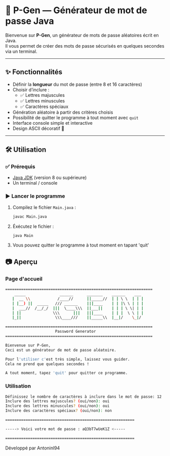 # 🔐 P-Gen — Générateur de mot de passe Java

Bienvenue sur **P-Gen**, un générateur de mots de passe aléatoires écrit en Java.  
Il vous permet de créer des mots de passe sécurisés en quelques secondes via un terminal.

---

## ✨ Fonctionnalités

- Définir la **longueur** du mot de passe (entre 8 et 16 caractères)
- Choisir d’inclure :
  - ✅ Lettres majuscules
  - ✅ Lettres minuscules
  - ✅ Caractères spéciaux
- Génération aléatoire à partir des critères choisis
- Possibilité de quitter le programme à tout moment avec `quit`
- Interface console simple et interactive
- Design ASCII décoratif 🎨

---

## 🛠️ Utilisation

### ✅ Prérequis

- [Java JDK](https://www.oracle.com/java/technologies/javase-jdk11-downloads.html) (version 8 ou supérieure)
- Un terminal / console

### ▶️ Lancer le programme

1. Compilez le fichier `Main.java` :
   ```bash
   javac Main.java
2. Éxécutez le fichier :
   ```bash
   java Main
3. Vous pouvez quitter le programme à tout moment en tapant 'quit'

## 📷 Aperçu
  ### Page d'accueil
  ```bash
  =================================================================  
      _____               ______      _______    ______    ___       
     |  __ \\            /____//      ||_____//  | | \ \  | | |  
     | |__) ||  _____   /// ______    |||____    | | |\ \ | | |    
     |  ___//  /__/_/  |||  \____\\\  ||___||    | | | \ \| | |
     | ||              \\\      |||   |||____    | | |  \ \ | | 
     |_||               \\\____///    ||_____\\  |__|/    \_|/ 
  
  =================================================================  
                        Password Generator                           
  =================================================================  
  
  Bienvenue sur P-Gen,
  Ceci est un générateur de mot de passe aléatoire.
  
  Pour l'utiliser c'est très simple, laissez vous guider.
  Cela ne prend que quelques secondes !

  A tout moment, tapez 'quit' pour quitter ce programme.
  ```
  ### Utilisation
  ```bash
  Définissez le nombre de caractères à inclure dans le mot de passe: 12
  Inclure des lettres majuscules? (oui/non): oui
  Inclure des lettres minuscules? (oui/non): oui
  Inclure des caractères spéciaux? (oui/non): non
  
  =========================================================
  
  -----> Voici votre mot de passe : aQ3bT7wUeK1Z <-----
  
  =========================================================
  ```
  
Développé par Antoninl94
